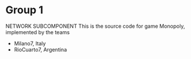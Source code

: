 Group 1
==================
NETWORK SUBCOMPONENT
This is the source code for game Monopoly, implemented by the teams

* Milano7, Italy
* RioCuarto7, Argentina
